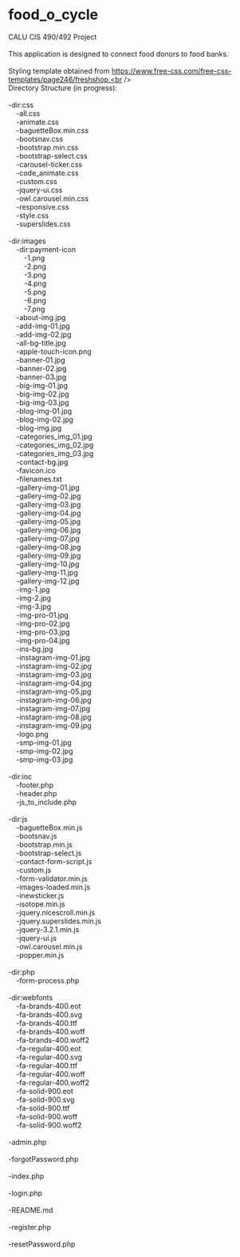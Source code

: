 # food_o_cycle
CALU CIS 490/492 Project<br />
<br />
This application is designed to connect food donors to food banks.<br />
<br />
Styling template obtained from https://www.free-css.com/free-css-templates/page246/freshshop.<br />
<br />
Directory Structure (in progress):<br />
<br />
-dir:css<br />
&nbsp;&nbsp;&nbsp;&nbsp;-all.css<br />
&nbsp;&nbsp;&nbsp;&nbsp;-animate.css<br />
&nbsp;&nbsp;&nbsp;&nbsp;-baguetteBox.min.css<br />
&nbsp;&nbsp;&nbsp;&nbsp;-bootsnav.css<br />
&nbsp;&nbsp;&nbsp;&nbsp;-bootstrap.min.css<br />
&nbsp;&nbsp;&nbsp;&nbsp;-bootstrap-select.css<br />
&nbsp;&nbsp;&nbsp;&nbsp;-carousel-ticker.css<br />
&nbsp;&nbsp;&nbsp;&nbsp;-code_animate.css<br />
&nbsp;&nbsp;&nbsp;&nbsp;-custom.css<br />
&nbsp;&nbsp;&nbsp;&nbsp;-jquery-ui.css<br />
&nbsp;&nbsp;&nbsp;&nbsp;-owl.carousel.min.css<br />
&nbsp;&nbsp;&nbsp;&nbsp;-responsive.css<br />
&nbsp;&nbsp;&nbsp;&nbsp;-style.css<br />
&nbsp;&nbsp;&nbsp;&nbsp;-superslides.css<br />
<br />-dir:images<br />
&nbsp;&nbsp;&nbsp;&nbsp;-dir:payment-icon<br />
&nbsp;&nbsp;&nbsp;&nbsp;&nbsp;&nbsp;&nbsp;&nbsp;-1.png<br />
&nbsp;&nbsp;&nbsp;&nbsp;&nbsp;&nbsp;&nbsp;&nbsp;-2.png<br />
&nbsp;&nbsp;&nbsp;&nbsp;&nbsp;&nbsp;&nbsp;&nbsp;-3.png<br />
&nbsp;&nbsp;&nbsp;&nbsp;&nbsp;&nbsp;&nbsp;&nbsp;-4.png<br />
&nbsp;&nbsp;&nbsp;&nbsp;&nbsp;&nbsp;&nbsp;&nbsp;-5.png<br />
&nbsp;&nbsp;&nbsp;&nbsp;&nbsp;&nbsp;&nbsp;&nbsp;-6.png<br />
&nbsp;&nbsp;&nbsp;&nbsp;&nbsp;&nbsp;&nbsp;&nbsp;-7.png<br />
&nbsp;&nbsp;&nbsp;&nbsp;-about-img.jpg<br />
&nbsp;&nbsp;&nbsp;&nbsp;-add-img-01.jpg<br />
&nbsp;&nbsp;&nbsp;&nbsp;-add-img-02.jpg<br />
&nbsp;&nbsp;&nbsp;&nbsp;-all-bg-title.jpg<br />
&nbsp;&nbsp;&nbsp;&nbsp;-apple-touch-icon.png<br />
&nbsp;&nbsp;&nbsp;&nbsp;-banner-01.jpg<br />
&nbsp;&nbsp;&nbsp;&nbsp;-banner-02.jpg<br />
&nbsp;&nbsp;&nbsp;&nbsp;-banner-03.jpg<br />
&nbsp;&nbsp;&nbsp;&nbsp;-big-img-01.jpg<br />
&nbsp;&nbsp;&nbsp;&nbsp;-big-img-02.jpg<br />
&nbsp;&nbsp;&nbsp;&nbsp;-big-img-03.jpg<br />
&nbsp;&nbsp;&nbsp;&nbsp;-blog-img-01.jpg<br />
&nbsp;&nbsp;&nbsp;&nbsp;-blog-img-02.jpg<br />
&nbsp;&nbsp;&nbsp;&nbsp;-blog-img.jpg<br />
&nbsp;&nbsp;&nbsp;&nbsp;-categories_img_01.jpg<br />
&nbsp;&nbsp;&nbsp;&nbsp;-categories_img_02.jpg<br />
&nbsp;&nbsp;&nbsp;&nbsp;-categories_img_03.jpg<br />
&nbsp;&nbsp;&nbsp;&nbsp;-contact-bg.jpg<br />
&nbsp;&nbsp;&nbsp;&nbsp;-favicon.ico<br />
&nbsp;&nbsp;&nbsp;&nbsp;-filenames.txt<br />
&nbsp;&nbsp;&nbsp;&nbsp;-gallery-img-01.jpg<br />
&nbsp;&nbsp;&nbsp;&nbsp;-gallery-img-02.jpg<br />
&nbsp;&nbsp;&nbsp;&nbsp;-gallery-img-03.jpg<br />
&nbsp;&nbsp;&nbsp;&nbsp;-gallery-img-04.jpg<br />
&nbsp;&nbsp;&nbsp;&nbsp;-gallery-img-05.jpg<br />
&nbsp;&nbsp;&nbsp;&nbsp;-gallery-img-06.jpg<br />
&nbsp;&nbsp;&nbsp;&nbsp;-gallery-img-07.jpg<br />
&nbsp;&nbsp;&nbsp;&nbsp;-gallery-img-08.jpg<br />
&nbsp;&nbsp;&nbsp;&nbsp;-gallery-img-09.jpg<br />
&nbsp;&nbsp;&nbsp;&nbsp;-gallery-img-10.jpg<br />
&nbsp;&nbsp;&nbsp;&nbsp;-gallery-img-11.jpg<br />
&nbsp;&nbsp;&nbsp;&nbsp;-gallery-img-12.jpg<br />
&nbsp;&nbsp;&nbsp;&nbsp;-img-1.jpg<br />
&nbsp;&nbsp;&nbsp;&nbsp;-img-2.jpg<br />
&nbsp;&nbsp;&nbsp;&nbsp;-img-3.jpg<br />
&nbsp;&nbsp;&nbsp;&nbsp;-img-pro-01.jpg<br />
&nbsp;&nbsp;&nbsp;&nbsp;-img-pro-02.jpg<br />
&nbsp;&nbsp;&nbsp;&nbsp;-img-pro-03.jpg<br />
&nbsp;&nbsp;&nbsp;&nbsp;-img-pro-04.jpg<br />
&nbsp;&nbsp;&nbsp;&nbsp;-ins-bg.jpg<br />
&nbsp;&nbsp;&nbsp;&nbsp;-instagram-img-01.jpg<br />
&nbsp;&nbsp;&nbsp;&nbsp;-instagram-img-02.jpg<br />
&nbsp;&nbsp;&nbsp;&nbsp;-instagram-img-03.jpg<br />
&nbsp;&nbsp;&nbsp;&nbsp;-instagram-img-04.jpg<br />
&nbsp;&nbsp;&nbsp;&nbsp;-instagram-img-05.jpg<br />
&nbsp;&nbsp;&nbsp;&nbsp;-instagram-img-06.jpg<br />
&nbsp;&nbsp;&nbsp;&nbsp;-instagram-img-07.jpg<br />
&nbsp;&nbsp;&nbsp;&nbsp;-instagram-img-08.jpg<br />
&nbsp;&nbsp;&nbsp;&nbsp;-instagram-img-09.jpg<br />
&nbsp;&nbsp;&nbsp;&nbsp;-logo.png<br />
&nbsp;&nbsp;&nbsp;&nbsp;-smp-img-01.jpg<br />
&nbsp;&nbsp;&nbsp;&nbsp;-smp-img-02.jpg<br />
&nbsp;&nbsp;&nbsp;&nbsp;-smp-img-03.jpg<br />
<br />-dir:inc<br />
&nbsp;&nbsp;&nbsp;&nbsp;-footer.php<br />
&nbsp;&nbsp;&nbsp;&nbsp;-header.php<br />
&nbsp;&nbsp;&nbsp;&nbsp;-js_to_include.php<br />
<br />-dir:js<br />
&nbsp;&nbsp;&nbsp;&nbsp;-baguetteBox.min.js<br />
&nbsp;&nbsp;&nbsp;&nbsp;-bootsnav.js<br />
&nbsp;&nbsp;&nbsp;&nbsp;-bootstrap.min.js<br />
&nbsp;&nbsp;&nbsp;&nbsp;-bootstrap-select.js<br />
&nbsp;&nbsp;&nbsp;&nbsp;-contact-form-script.js<br />
&nbsp;&nbsp;&nbsp;&nbsp;-custom.js<br />
&nbsp;&nbsp;&nbsp;&nbsp;-form-validator.min.js<br />
&nbsp;&nbsp;&nbsp;&nbsp;-images-loaded.min.js<br />
&nbsp;&nbsp;&nbsp;&nbsp;-inewsticker.js<br />
&nbsp;&nbsp;&nbsp;&nbsp;-isotope.min.js<br />
&nbsp;&nbsp;&nbsp;&nbsp;-jquery.nicescroll.min.js<br />
&nbsp;&nbsp;&nbsp;&nbsp;-jquery.superslides.min.js<br />
&nbsp;&nbsp;&nbsp;&nbsp;-jquery-3.2.1.min.js<br />
&nbsp;&nbsp;&nbsp;&nbsp;-jquery-ui.js<br />
&nbsp;&nbsp;&nbsp;&nbsp;-owl.carousel.min.js<br />
&nbsp;&nbsp;&nbsp;&nbsp;-popper.min.js<br />
<br />-dir:php<br />
&nbsp;&nbsp;&nbsp;&nbsp;-form-process.php<br />
<br />-dir:webfonts<br />
&nbsp;&nbsp;&nbsp;&nbsp;-fa-brands-400.eot<br />
&nbsp;&nbsp;&nbsp;&nbsp;-fa-brands-400.svg<br />
&nbsp;&nbsp;&nbsp;&nbsp;-fa-brands-400.ttf<br />
&nbsp;&nbsp;&nbsp;&nbsp;-fa-brands-400.woff<br />
&nbsp;&nbsp;&nbsp;&nbsp;-fa-brands-400.woff2<br />
&nbsp;&nbsp;&nbsp;&nbsp;-fa-regular-400.eot<br />
&nbsp;&nbsp;&nbsp;&nbsp;-fa-regular-400.svg<br />
&nbsp;&nbsp;&nbsp;&nbsp;-fa-regular-400.ttf<br />
&nbsp;&nbsp;&nbsp;&nbsp;-fa-regular-400.woff<br />
&nbsp;&nbsp;&nbsp;&nbsp;-fa-regular-400.woff2<br />
&nbsp;&nbsp;&nbsp;&nbsp;-fa-solid-900.eot<br />
&nbsp;&nbsp;&nbsp;&nbsp;-fa-solid-900.svg<br />
&nbsp;&nbsp;&nbsp;&nbsp;-fa-solid-900.ttf<br />
&nbsp;&nbsp;&nbsp;&nbsp;-fa-solid-900.woff<br />
&nbsp;&nbsp;&nbsp;&nbsp;-fa-solid-900.woff2<br />
<br />-admin.php<br />
<br />-forgotPassword.php<br />
<br />-index.php<br />
<br />-login.php<br />
<br />-README.md<br />
<br />-register.php<br />
<br />-resetPassword.php<br />
